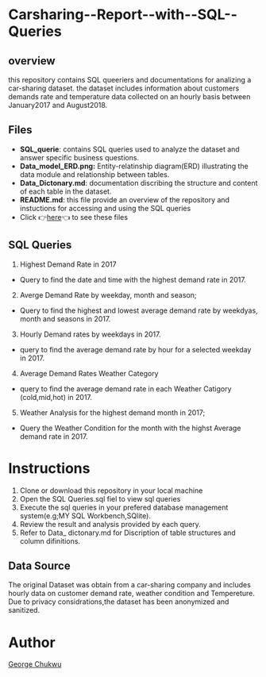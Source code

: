 # Carsharing--Report--with--SQL--Queries
## overview
this repository contains SQL queeriers and documentations for analizing a car-sharing dataset. the dataset includes information about customers demands rate
and temperature data collected on an hourly basis between January2017 and August2018.
## Files
- **SQL_querie**: contains SQL queries used to analyze the dataset and answer specific business questions.
- **Data_model_ERD.png:** Entity-relatinship diagram(ERD) illustrating the data module and relationship between tables.
- **Data_Dictonary.md**: documentation discribing the structure and content of each table in the dataset.
- **README.md**: this file provide an overview of the repository and instuctions for accessing and using the SQL queries
- Click 👉[here](https://drive.google.com/drive/folders/1PBRZtQM13uykntBU-1rdPoJZsbFFHWjS?usp=sharing)👈 to see these files
  
## **SQL Queries**
1. Highest Demand Rate in 2017
- Query to find the date and time with the highest demand rate in 2017.
2. Averge Demand Rate by weekday, month and season;
- Query to find the highest and lowest average demand rate by weekdyas, month and seasons in 2017.
3. Hourly Demand rates by weekdays in 2017.
- query to find the average demand rate by hour for a selected weekday in 2017.
4. Average Demand Rates Weather Category
- query to find the average demand rate in each Weather Catigory (cold,mid,hot) in 2017.
5. Weather Analysis for the highest demand month in 2017;
- Query the Weather Condition for the month with the highst Average demand rate in 2017.
  
# **Instructions**
1. Clone or download this repository in your local machine
2. Open the SQL Queries.sql fiel to view sql queries
3. Execute the sql queries in your prefered database management system(e.g;MY SQL Workbench,SQlite).
4. Review the result and analysis provided by each query.
5. Refer to Data_ dictonary.md for Discription of table structures and column difinitions.

## **Data Source**

The original Dataset was obtain from a car-sharing company and includes hourly data on customer demand rate,
weather condition and Tempereture. Due to privacy considrations,the dataset has been anonymized and sanitized.

#  Author 
[George Chukwu](http://www.linkedin.com/in/chukwu-george)

